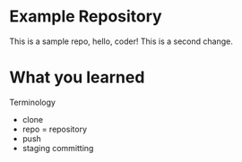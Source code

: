 # Example Repository

This is a sample repo, hello, coder!
This is a second change.

# What you learned

Terminology

- clone
- repo = repository
- push
- staging committing
